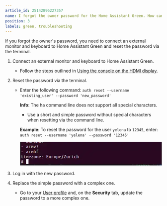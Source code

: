 ```yaml
---
article_id: 25142896227357
name: I forgot the owner password for the Home Assistant Green. How can I reset it?
position: 3
labels: green, troubleshooting
---
```


If you forgot the owner's password, you need to connect an external monitor and keyboard to Home Assistant Green and reset the password via the terminal.

1. Connect an external monitor and keyboard to Home Assistant Green.

   - Follow the steps outlined in [Using the console on the HDMI display](/25153288092829-Using-the-console-on-the-HDMI-display).

2. Reset the password via the terminal.

   - Enter the following command: `auth reset --username 'existing_user' --password 'new_password'`

     **Info**: The ha command line does not support all special characters.
     - Use a short and simple password without special characters when resetting via the command line.

     **Example**: To reset the password for the user `yelena` to `12345`, enter: `auth reset --username 'yelena' --password '12345'`

     ![Clip showing how to enter the command into the command line](/static/img/green/home-assistant-cli.webp)

3.  Log in with the new password.

4.  Replace the simple password with a complex one.

    - Go to your [User profile](https://my.home-assistant.io/redirect/profile/) and, on the **Security** tab, update the password to a more complex one.

